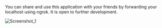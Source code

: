 You can share and use this application with your friends by forwarding your localhost using ngrok.
It is open to further development.

![Screenshot_1](<src="https://github.com/user-attachments/assets/781468aa-b48e-49c5-844c-2249d754cc8e" />
)
